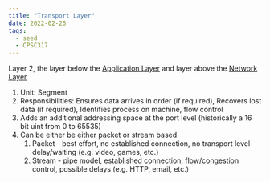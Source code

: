 ```yaml
---
title: "Transport Layer"
date: 2022-02-26
tags:
  - seed
  - CPSC317
---
```


Layer 2, the layer below the [Application Layer](thoughts/Application%20Layer.md) and layer above the [Network Layer](thoughts/Network%20Layer.md)

1. Unit: Segment
2. Responsibilities: Ensures data arrives in order (if required), Recovers lost data (if required), Identifies process on machine, flow control
3. Adds an additional addressing space at the port level (historically a 16 bit uint from 0 to 65535)
4. Can be either be either packet or stream based
   1. Packet - best effort, no established connection, no transport level delay/waiting (e.g. video, games, etc.)
   2. Stream - pipe model, established connection, flow/congestion control, possible delays (e.g. HTTP, email, etc.)
